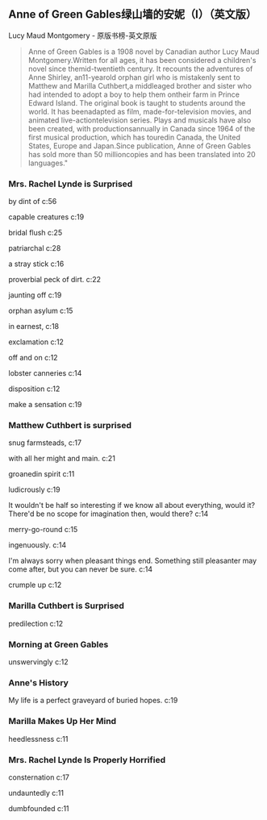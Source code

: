 ## Anne of Green Gables绿山墙的安妮（I）（英文版）

Lucy Maud Montgomery  -  原版书榜-英文原版

> Anne of Green Gables is a 1908 novel by Canadian author Lucy Maud Montgomery.Written for all ages, it has been considered a children's novel since themid-twentieth century. It recounts the adventures of Anne Shirley, an11-yearold orphan girl who is mistakenly sent to Matthew and Marilla Cuthbert,a middleaged brother and sister who had intended to adopt a boy to help them ontheir farm in Prince Edward Island. The original book is taught to students around the world. It has beenadapted as film, made-for-television movies, and animated live-actiontelevision series. Plays and musicals have also been created, with productionsannually in Canada since 1964 of the first musical production, which has touredin Canada, the United States, Europe and Japan.Since publication, Anne of Green Gables has sold more than 50 millioncopies and has been translated into 20 languages."

### Mrs. Rachel Lynde is Surprised

by dint of  c:56

capable creatures c:19

bridal flush c:25

patriarchal c:28

a stray stick  c:16

proverbial peck of dirt. c:22

jaunting off c:19

orphan asylum c:15

in earnest, c:18

exclamation c:12

off and on  c:12

lobster canneries c:14

disposition c:12

make a sensation c:19

### Matthew Cuthbert is surprised

snug farmsteads,  c:17

with all her might and main. c:21

groanedin spirit c:11

ludicrously c:19

It wouldn't be half so interesting if we know all about everything, would it? There'd be no scope for imagination then, would there? c:14

merry-go-round c:15

ingenuously. c:14

I'm always sorry when pleasant things end. Something still pleasanter may come after, but you can never be sure. c:14

crumple up  c:12

### Marilla Cuthbert is Surprised

predilection c:12

### Morning at Green Gables

unswervingly c:12

### Anne's History

My life is a perfect graveyard of buried hopes. c:19

### Marilla Makes Up Her Mind

heedlessness c:11

### Mrs. Rachel Lynde Is Properly Horrified

consternation c:17

undauntedly c:11

dumbfounded c:11
